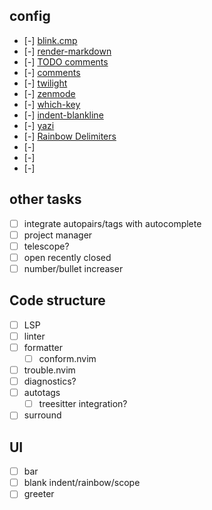 ## config
- [-] [blink.cmp](https://cmp.saghen.dev/configuration/general.html)
- [-] [render-markdown](https://github.com/MeanderingProgrammer/render-markdown.nvim/wiki/Checkboxes)
- [-] [TODO comments](https://github.com/folke/todo-comments.nvim)
- [-] [comments](https://github.com/numToStr/Comment.nvim) 
- [-] [twilight](https://github.com/folke/twilight.nvim) 
- [-] [zenmode](https://github.com/folke/zen-mode.nvim) 
- [-] [which-key](https://github.com/folke/which-key.nvim) 
- [-] [indent-blankline](https://github.com/lukas-reineke/indent-blankline.nvim) 
- [-] [yazi](https://github.com/mikavilpas/yazi.nvim) 
- [-] [Rainbow Delimiters](https://gitlab.com/HiPhish/rainbow-delimiters.nvim) 
- [-] []() 
- [-] []() 
- [-] []() 

## other tasks
- [ ] integrate autopairs/tags with autocomplete
- [ ] project manager
- [ ] telescope?
- [ ] open recently closed
- [ ] number/bullet increaser

## Code structure
- [ ] LSP
- [ ] linter
- [ ] formatter
  - [ ] conform.nvim
- [ ] trouble.nvim
- [ ] diagnostics?
- [ ] autotags
  - [ ] treesitter integration?
- [ ] surround

## UI
- [ ] bar
- [ ] blank indent/rainbow/scope
- [ ] greeter
